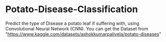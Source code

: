 # Potato-Disease-Classification
Predict the type of Disease a potato leaf if suffering with, using Convolutional Neural Network (CNN).
You can get the Dataset from "https://www.kaggle.com/datasets/ashokkumarpalivela/potato-diseases"
